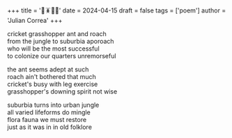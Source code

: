 +++
title = '🦗🪳🐜🦗'
date = 2024-04-15
draft = false
tags = ['poem']
author = 'Julian Correa'
+++

cricket grasshopper ant and roach\
from the jungle to suburbia aporoach\
who will be the most successful\
to colonize our quarters unremorseful

the ant seems adept at such\
roach ain't bothered that much\
cricket's busy with leg exercise\
grasshopper's downing spirit not wise

suburbia turns into urban jungle\
all varied lifeforms do mingle\
flora fauna we must restore\
just as it was in in old folklore
